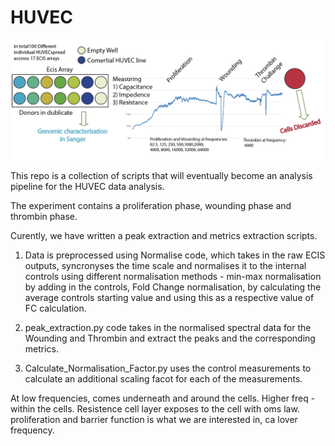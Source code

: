 # HUVEC

![Image](https://github.com/maxozo/HUVEC/blob/main/assets/Experimental_Design.png?raw=true)

This repo is a collection of scripts that will eventually become an analysis pipeline for the HUVEC data analysis. 

The experiment contains a proliferation phase, wounding phase and thrombin phase. 

Curently, we have written a peak extraction and metrics extraction scripts. 

1) Data is preprocessed using Normalise code, which takes in the raw ECIS outputs, syncronyses the time scale and normalises it to the internal controls using different normalisation methods - min-max normalisation by adding in the controls, Fold Change normalisation, by calculating the average controls starting value and using this as a respective value of FC calculation.

2) peak_extraction.py code takes in the normalised spectral data for the Wounding and Thrombin and extract the peaks and the corresponding metrics. 

3) Calculate_Normalisation_Factor.py uses the control measurements to calculate an additional scaling facot for each of the measurements. 

At low frequencies, comes underneath and around the cells. Higher freq - within the cells. Resistence cell layer exposes to the cell with oms law.  
proliferation and barrier function is what we are interested in, ca lover frequency.


